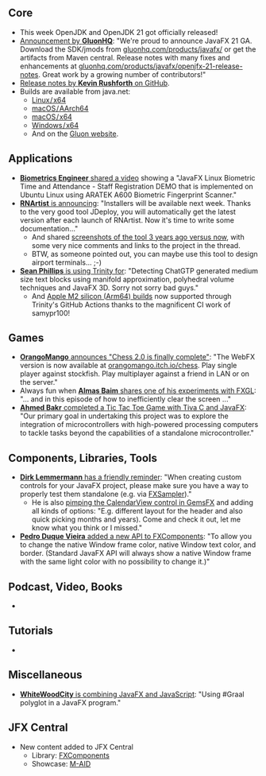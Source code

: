 ## Core

* This week OpenJDK and OpenJDK 21 got officially released!
* [Announcement by **GluonHQ**](https://techhub.social/@gluonhq/111092296190292324): "We're proud to announce JavaFX 21 GA. Download the SDK/jmods from [gluonhq.com/products/javafx/](https://gluonhq.com/products/javafx/) or get the artifacts from Maven central. Release notes with many fixes and enhancements at [gluonhq.com/products/javafx/openjfx-21-release-notes](https://gluonhq.com/products/javafx/openjfx-21-release-notes/). Great work by a growing number of contributors!"
* [Release notes by **Kevin Rushforth** on GitHub](https://github.com/openjdk/jfx/blob/master/doc-files/release-notes-21.md).
* Builds are available from java.net:
  * [Linux / x64](https://download.java.net/java/GA/javafx21/69ca518c413e4df09f6be747a2400cf6/31/GPL/openjfx-21_linux-x64_bin-sdk.tar.gz)
  * [macOS / AArch64](https://download.java.net/java/GA/javafx21/69ca518c413e4df09f6be747a2400cf6/31/GPL/openjfx-21_macos-aarch64_bin-sdk.tar.gz)
  * [macOS / x64](https://download.java.net/java/GA/javafx21/69ca518c413e4df09f6be747a2400cf6/31/GPL/openjfx-21_macos-x64_bin-sdk.tar.gz)
  * [Windows / x64](https://download.java.net/java/GA/javafx21/69ca518c413e4df09f6be747a2400cf6/31/GPL/openjfx-21_windows-x64_bin-sdk.zip)
  * And on the [Gluon website](https://gluonhq.com/products/javafx/).

## Applications

* [**Biometrics Engineer** shared a video](https://twitter.com/Biometrics_Eng/status/1704443412546474137) showing a "JavaFX Linux Biometric Time and Attendance - Staff Registration DEMO that is implemented on Ubuntu Linux using ARATEK A600 Biometric Fingerprint Scanner."
* [**RNArtist** is announcing](https://twitter.com/rnartist_app/status/1702674834193252446): "Installers will be available next week. Thanks to the very good tool JDeploy, you will automatically get the latest version after each launch of RNArtist. Now it's time to write some documentation..."
  * And shared [screenshots of the tool 3 years ago versus now](https://twitter.com/rnartist_app/status/1702641134923583639), with some very nice comments and links to the project in the thread.
  * BTW, as someone pointed out, you can maybe use this tool to design airport terminals... ;-)
* [**Sean Phillips** is using Trinity for](https://twitter.com/SeanMiPhillips/status/1703038446854345000): "Detecting ChatGTP generated medium size text blocks using manifold approximation, polyhedral volume techniques and JavaFX 3D. Sorry not sorry bad guys."
  * And [Apple M2 silicon (Arm64) builds](https://twitter.com/SeanMiPhillips/status/1703172036669972494) now supported through Trinity's GitHub Actions thanks to the magnificent CI work of samypr100!

## Games

* [**OrangoMango** announces "Chess 2.0 is finally complete"](https://twitter.com/orango_mango/status/1703057689582993815): "The WebFX version is now available at [orangomango.itch.io/chess](https://orangomango.itch.io/chess). Play single player against stockfish. Play multiplayer against a friend in LAN or on the server."
* Always fun when [**Almas Baim** shares one of his experiments with FXGL](https://twitter.com/AlmasBaim/status/1703483255331094569): "... and in this episode of how to inefficiently clear the screen ..."
* [**Ahmed Bakr** completed a Tic Tac Toe Game with Tiva C and JavaFX](https://www.linkedin.com/feed/update/urn:li:activity:7109933250885685248/): "Our primary goal in undertaking this project was to explore the integration of microcontrollers with high-powered processing computers to tackle tasks beyond the capabilities of a standalone microcontroller."

## Components, Libraries, Tools

* [**Dirk Lemmermann** has a friendly reminder](https://twitter.com/dlemmermann/status/1704045289743495407): "When creating custom controls for your JavaFX project, please make sure you have a way to properly test them standalone (e.g. via [FXSampler](https://jfx-central.com/tools/fxsampler))."
  * He is also [pimping the CalendarView control in GemsFX](https://twitter.com/dlemmermann/status/1704846555004502306) and adding all kinds of options: "E.g. different layout for the header and also quick picking months and years). Come and check it out, let me know what you think or I missed."
* [**Pedro Duque Vieira** added a new API to FXComponents](https://twitter.com/P_Duke/status/1704488446138454335): "To allow you to change the native Window frame color, native Window text color, and border. (Standard JavaFX API will always show a native Window frame with the same light color with no possibility to change it.)"

## Podcast, Video, Books

*

## Tutorials

*

## Miscellaneous

* [**WhiteWoodCity** is combining JavaFX and JavaScript](https://twitter.com/WhiteWoodCity/status/1704296530117906743): "Using #Graal polyglot in a JavaFX program."

## JFX Central

* New content added to JFX Central
  * Library: [FXComponents](https://www.jfx-central.com/libraries/fxcomponents)
  * Showcase: [M-AID](https://www.jfx-central.com/real_world/maid)
